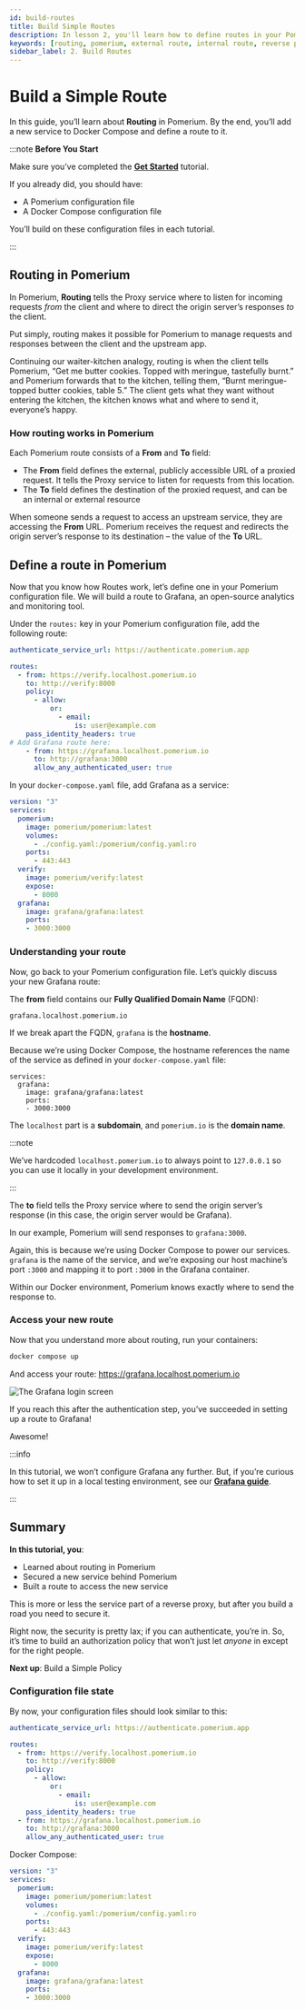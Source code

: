 ```yaml
---
id: build-routes
title: Build Simple Routes
description: In lesson 2, you'll learn how to define routes in your Pomerium configuration file. 
keywords: [routing, pomerium, external route, internal route, reverse proxy]
sidebar_label: 2. Build Routes
---
```


# Build a Simple Route

In this guide, you’ll learn about **Routing** in Pomerium. By the end, you’ll add a new service to Docker Compose and define a route to it.

:::note **Before You Start**

Make sure you’ve completed the [**Get Started**](/docs/learn-pomerium/get-started) tutorial.

If you already did, you should have:

- A Pomerium configuration file
- A Docker Compose configuration file

You’ll build on these configuration files in each tutorial.

:::

## Routing in Pomerium

In Pomerium, **Routing** tells the Proxy service where to listen for incoming requests _from_ the client and where to direct the origin server’s responses _to_ the client.

Put simply, routing makes it possible for Pomerium to manage requests and responses between the client and the upstream app.

Continuing our waiter-kitchen analogy, routing is when the client tells Pomerium, “Get me butter cookies. Topped with meringue, tastefully burnt.” and Pomerium forwards that to the kitchen, telling them, “Burnt meringue-topped butter cookies, table 5.” The client gets what they want without entering the kitchen, the kitchen knows what and where to send it, everyone’s happy.

### How routing works in Pomerium

Each Pomerium route consists of a **From** and **To** field:

- The **From** field defines the external, publicly accessible URL of a proxied request. It tells the Proxy service to listen for requests from this location.
- The **To** field defines the destination of the proxied request, and can be an internal or external resource

When someone sends a request to access an upstream service, they are accessing the **From** URL. Pomerium receives the request and redirects the origin server’s response to its destination – the value of the **To** URL.

## Define a route in Pomerium

Now that you know how Routes work, let’s define one in your Pomerium configuration file. We will build a route to Grafana, an open-source analytics and monitoring tool.

Under the `routes:` key in your Pomerium configuration file, add the following route:

```yaml title="config.yaml"
authenticate_service_url: https://authenticate.pomerium.app

routes:
  - from: https://verify.localhost.pomerium.io
    to: http://verify:8000
    policy:
      - allow:
          or:
            - email:
                is: user@example.com
    pass_identity_headers: true
# Add Grafana route here: 
	- from: https://grafana.localhost.pomerium.io
	  to: http://grafana:3000
	  allow_any_authenticated_user: true
```

In your `docker-compose.yaml` file, add Grafana as a service:

```yaml title="docker-compose.yaml"
version: "3"
services:
  pomerium:
    image: pomerium/pomerium:latest
    volumes:
      - ./config.yaml:/pomerium/config.yaml:ro
    ports:
      - 443:443
  verify:
    image: pomerium/verify:latest
    expose:
      - 8000
  grafana:
    image: grafana/grafana:latest
    ports:
    - 3000:3000
```

### Understanding your route

Now, go back to your Pomerium configuration file. Let’s quickly discuss your new Grafana route:

The **from** field contains our **Fully Qualified Domain Name** (FQDN):

`grafana.localhost.pomerium.io`

If we break apart the FQDN, `grafana` is the **hostname**.

Because we’re using Docker Compose, the hostname references the name of the service as defined in your `docker-compose.yaml` file:

```
services:
  grafana:
    image: grafana/grafana:latest
    ports:
    - 3000:3000
```

The `localhost` part is a **subdomain**, and `pomerium.io` is the **domain name**.

:::note

We’ve hardcoded `localhost.pomerium.io` to always point to `127.0.0.1` so you can use it locally in your development environment.

:::

The **to** field tells the Proxy service where to send the origin server’s response (in this case, the origin server would be Grafana).

In our example, Pomerium will send responses to `grafana:3000`.

Again, this is because we’re using Docker Compose to power our services. `grafana` is the name of the service, and we’re exposing our host machine’s port `:3000` and mapping it to port `:3000` in the Grafana container.

Within our Docker environment, Pomerium knows exactly where to send the response to.

### Access your new route

Now that you understand more about routing, run your containers:

```bash
docker compose up
```

And access your route: https://grafana.localhost.pomerium.io

![The Grafana login screen](./img/build-routes/grafana-login-screen.png)

If you reach this after the authentication step, you’ve succeeded in setting up a route to Grafana! 

Awesome!

:::info 

In this tutorial, we won’t configure Grafana any further. But, if you’re curious how to set it up in a local testing environment, see our [**Grafana guide**](https://www.pomerium.com/docs/guides/grafana).

:::

## Summary

**In this tutorial, you**:

- Learned about routing in Pomerium
- Secured a new service behind Pomerium
- Built a route to access the new service

This is more or less the service part of a reverse proxy, but after you build a road you need to secure it.

Right now, the security is pretty lax; if you can authenticate, you’re in. So, it’s time to build an authorization policy that won’t just let _anyone_ in except for the right people.

**Next up**: Build a Simple Policy

### Configuration file state

By now, your configuration files should look similar to this:

```yaml
authenticate_service_url: https://authenticate.pomerium.app

routes:
  - from: https://verify.localhost.pomerium.io
    to: http://verify:8000
    policy:
      - allow:
          or:
            - email:
                is: user@example.com
    pass_identity_headers: true
  - from: https://grafana.localhost.pomerium.io
    to: http://grafana:3000
    allow_any_authenticated_user: true
```

Docker Compose:

```yaml
version: "3"
services:
  pomerium:
    image: pomerium/pomerium:latest
    volumes:
      - ./config.yaml:/pomerium/config.yaml:ro
    ports:
      - 443:443
  verify:
    image: pomerium/verify:latest
    expose:
      - 8000
  grafana:
    image: grafana/grafana:latest
    ports:
    - 3000:3000
```